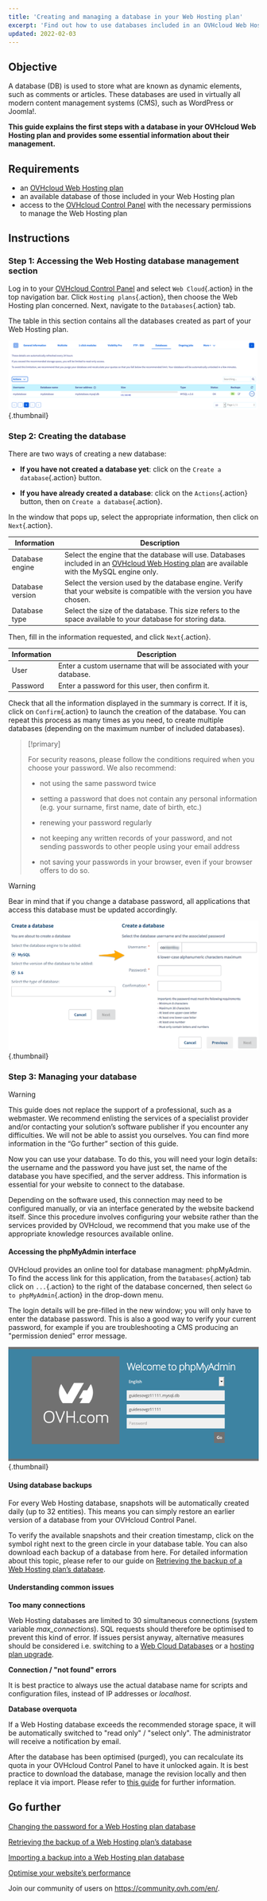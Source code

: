 ```yaml
---
title: 'Creating and managing a database in your Web Hosting plan'
excerpt: 'Find out how to use databases included in an OVHcloud Web Hosting plan'
updated: 2022-02-03
---
```


## Objective

A database (DB) is used to store what are known as dynamic elements, such as comments or articles. These databases are used in virtually all modern content management systems (CMS), such as WordPress or Joomla!.

**This guide explains the first steps with a database in your OVHcloud Web Hosting plan and provides some essential information about their management.**

## Requirements

- an [OVHcloud Web Hosting plan](https://www.ovhcloud.com/en-ie/web-hosting/)
- an available database of those included in your Web Hosting plan
- access to the [OVHcloud Control Panel](https://www.ovh.com/auth/?action=gotomanager&from=https://www.ovh.ie/&ovhSubsidiary=ie) with the necessary permissions to manage the Web Hosting plan 

## Instructions

### Step 1: Accessing the Web Hosting database management section

Log in to your [OVHcloud Control Panel](https://www.ovh.com/auth/?action=gotomanager&from=https://www.ovh.ie/&ovhSubsidiary=ie) and select `Web Cloud`{.action} in the top navigation bar. Click `Hosting plans`{.action}, then choose the Web Hosting plan concerned. Next, navigate to the `Databases`{.action} tab.

The table in this section contains all the databases created as part of your Web Hosting plan.

![databasecreation](images/database-creation-step1.png){.thumbnail}

### Step 2: Creating the database

There are two ways of creating a new database:

- **If you have not created a database yet**: click on the `Create a database`{.action} button.

- **If you have already created a database**: click on the `Actions`{.action} button, then on `Create a database`{.action}.

In the window that pops up, select the appropriate information, then click on `Next`{.action}.

|Information|Description|  
|---|---|  
|Database engine|Select the engine that the database will use. Databases included in an [OVHcloud Web Hosting plan](https://www.ovhcloud.com/en-ie/web-hosting/) are available with the MySQL engine only.|  
|Database version|Select the version used by the database engine. Verify that your website is compatible with the version you have chosen.|  
|Database type|Select the size of the database. This size refers to the space available to your database for storing data.|   

Then, fill in the information requested, and click `Next`{.action}.

|Information|Description|   
|---|---|   
|User|Enter a custom username that will be associated with your database.|   
|Password|Enter a password for this user, then confirm it.|   

Check that all the information displayed in the summary is correct. If it is, click on `Confirm`{.action} to launch the creation of the database. You can repeat this process as many times as you need, to create multiple databases (depending on the maximum number of included databases).

> [!primary]
>
> For security reasons, please follow the conditions required when you choose your password. We also recommend:
>
> - not using the same password twice
>
> - setting a password that does not contain any personal information (e.g. your surname, first name, date of birth, etc.)
>
> - renewing your password regularly
>
> - not keeping any written records of your password, and not sending passwords to other people using your email address
>
> - not saving your passwords in your browser, even if your browser offers to do so.
>

> [!warning]
>Bear in mind that if you change a database password, all applications that access this database must be updated accordingly.
>

![databasecreation](images/database-creation-step2.png){.thumbnail}

### Step 3: Managing your database

> [!warning]
>This guide does not replace the support of a professional, such as a webmaster. We recommend enlisting the services of a specialist provider and/or contacting your solution’s software publisher if you encounter any difficulties. We will not be able to assist you ourselves. You can find more information in the “Go further” section of this guide.
>

Now you can use your database. To do this, you will need your login details: the username and the password you have just set, the name of the database you have specified, and the server address. This information is essential for your website to connect to the database.

Depending on the software used, this connection may need to be configured manually, or via an interface generated by the website backend itself. Since this procedure involves configuring your website rather than the services provided by OVHcloud, we recommend that you make use of the appropriate knowledge resources available online. 

#### Accessing the phpMyAdmin interface

OVHcloud provides an online tool for database managment: phpMyAdmin. To find the access link for this application, from the `Databases`{.action} tab click on `...`{.action} to the right of the database concerned, then select `Go to phpMyAdmin`{.action} in the drop-down menu.

The login details will be pre-filled in the new window; you will only have to enter the database password. This is also a good way to verify your current password, for example if you are troubleshooting a CMS producing an "permission denied" error message.

![databasecreation](images/database-creation-step3.png){.thumbnail}

#### Using database backups

For every Web Hosting database, snapshots will be automatically created daily (up to 32 entities). This means you can simply restore an earlier version of a database from your OVHcloud Control Panel. 

To verify the available snapshots and their creation timestamp, click on the symbol right next to the green circle in your database table. You can also download each backup of a database from here. For detailed information about this topic, please refer to our guide on [Retrieving the backup of a Web Hosting plan’s database](/pages/web_cloud/web_hosting/sql_database_export).

#### Understanding common issues

**Too many connections**

Web Hosting databases are limited to 30 simultaneous connections (system variable *max_connections*). SQL requests should therefore be optimised to prevent this kind of error. If issues persist anyway, alternative measures should be considered i.e. switching to a [Web Cloud Databases](https://www.ovh.ie/cloud/cloud-databases/) or a [hosting plan upgrade](https://www.ovhcloud.com/en-gb/web-hosting/uc-best-web-hosting/). 

**Connection / "not found" errors**

It is best practice to always use the actual database name for scripts and configuration files, instead of IP addresses or _localhost_.

**Database overquota**

If a Web Hosting database exceeds the recommended storage space, it will be automatically switched to "read only" / "select only". The administrator will receive a notification by email.

After the database has been optimised (purged), you can recalculate its quota in your OVHcloud Control Panel to have it unlocked again. It is best practice to download the database, manage the revision locally and then replace it via import. Please refer to [this guide](/pages/web_cloud/web_hosting/optimise_your_website_performance#step-7-optimise-your-database) for further information.

## Go further

[Changing the password for a Web Hosting plan database](/pages/web_cloud/web_hosting/sql_change_password)

[Retrieving the backup of a Web Hosting plan’s database](/pages/web_cloud/web_hosting/sql_database_export)

[Importing a backup into a Web Hosting plan database](/pages/web_cloud/web_hosting/sql_importing_mysql_database)

[Optimise your website’s performance](/pages/web_cloud/web_hosting/optimise_your_website_performance)

Join our community of users on <https://community.ovh.com/en/>.